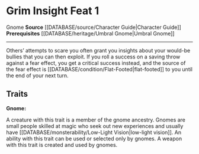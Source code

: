 ﻿---
feat: Grim Insight
id: '988'
level: '1'
name: Grim Insight
prerequisite: '[[DATABASE/heritage/Umbral Gnome|Umbral Gnome]] heritage'
rarity: Common
source: '[[DATABASE/source/Character Guide|Character Guide]]'
trait:
- '[[DATABASE/trait/Gnome|Gnome]]'
type: Feat

---
# Grim Insight <span class="item-type">Feat 1</span>

<span class="item-trait">Gnome</span>
**Source** [[DATABASE/source/Character Guide|Character Guide]] 
**Prerequisites** [[DATABASE/heritage/Umbral Gnome|Umbral Gnome]]

---
Others’ attempts to scare you often grant you insights about your would-be bullies that you can then exploit. If you roll a success on a saving throw against a fear effect, you get a critical success instead, and the source of the fear effect is [[DATABASE/condition/Flat-Footed|flat-footed]] to you until the end of your next turn.

## Traits

**Gnome:**

A creature with this trait is a member of the gnome ancestry. Gnomes are small people skilled at magic who seek out new experiences and usually have [[DATABASE/monsterability/Low-Light Vision|low-light vision]]. An ability with this trait can be used or selected only by gnomes. A weapon with this trait is created and used by gnomes.